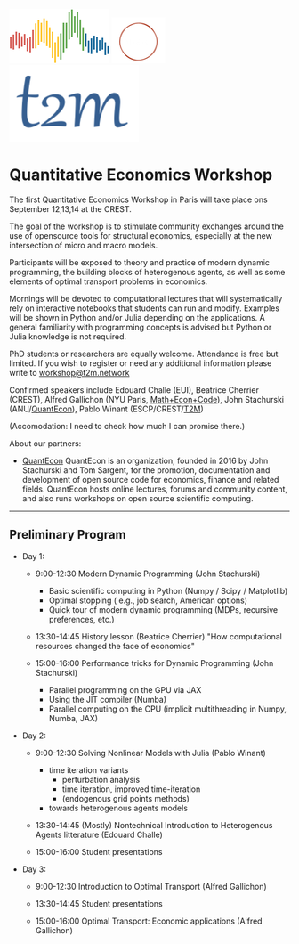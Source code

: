 
![](qe-logo-large.png)  ![](logotransparent.webp) ![](t2m.png)

# Quantitative Economics Workshop

The first Quantitative Economics Workshop in Paris will take place ons September 12,13,14 at the CREST.

The goal of the workshop is to stimulate community exchanges around the use of opensource tools for structural economics, especially at the new intersection of micro and macro models.

Participants will be exposed to theory and practice of modern dynamic programming, the building blocks of heterogenous agents, as well as some elements of optimal transport problems in economics.

Mornings will be devoted to computational lectures that will systematically rely on interactive notebooks that students can run and modify. Examples will be shown in Python and/or Julia depending on the applications. A general familiarity with programming concepts is advised but Python or Julia knowledge is not required.

PhD students or researchers are equally welcome. Attendance is free but limited. If you wish to register or need any additional information please write to workshop@t2m.network

Confirmed speakers include Edouard Challe (EUI), Beatrice Cherrier (CREST), Alfred Gallichon (NYU Paris, [Math+Econ+Code](https://www.math-econ-code.org/)), John Stachurski (ANU/[QuantEcon](https://quantecon.org/)), Pablo Winant (ESCP/CREST/[T2M](https://www.t2m.network/))

  (Accomodation: I need to check how much I can promise there.)

About our partners:
- [QuantEcon](https://quantecon.org/) QuantEcon is an organization, founded in 2016 by John Stachurski and Tom Sargent, for the promotion, documentation and development of open source code for economics, finance and related fields.  QuantEcon hosts online lectures, forums and community content, and also runs workshops on open source scientific computing.

---

## Preliminary Program


- Day 1: 

    - 9:00-12:30  Modern Dynamic Programming (John Stachurski)
        - Basic scientific computing in Python (Numpy / Scipy / Matplotlib)
        - Optimal stopping (    e.g., job search, American options)
        - Quick tour of modern dynamic programming (MDPs, recursive preferences, etc.)

    - 13:30-14:45 History lesson (Beatrice Cherrier)
        "How computational resources changed the face of economics"
    
    - 15:00-16:00  Performance tricks for Dynamic Programming (John Stachurski)
        - Parallel programming on the GPU via JAX
        - Using the JIT compiler (Numba)
        - Parallel computing on the CPU (implicit multithreading in Numpy, Numba, JAX)
    
- Day 2:

    - 9:00-12:30  Solving Nonlinear Models with Julia (Pablo Winant)
        - time iteration variants
          - perturbation analysis
          - time iteration, improved time-iteration
          - (endogenous grid points methods)
        - towards heterogenous agents models

    - 13:30-14:45 (Mostly) Nontechnical Introduction to Heterogenous Agents litterature (Edouard Challe)

    - 15:00-16:00 Student presentations

- Day 3:    

    - 9:00-12:30 Introduction to Optimal Transport (Alfred Gallichon)

    - 13:30-14:45 Student presentations  

    - 15:00-16:00 Optimal Transport: Economic applications (Alfred Gallichon)

